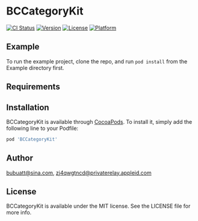 # BCCategoryKit

[![CI Status](https://img.shields.io/travis/bubuatt@sina.com/BCCategoryKit.svg?style=flat)](https://travis-ci.org/bubuatt@sina.com/BCCategoryKit)
[![Version](https://img.shields.io/cocoapods/v/BCCategoryKit.svg?style=flat)](https://cocoapods.org/pods/BCCategoryKit)
[![License](https://img.shields.io/cocoapods/l/BCCategoryKit.svg?style=flat)](https://cocoapods.org/pods/BCCategoryKit)
[![Platform](https://img.shields.io/cocoapods/p/BCCategoryKit.svg?style=flat)](https://cocoapods.org/pods/BCCategoryKit)

## Example

To run the example project, clone the repo, and run `pod install` from the Example directory first.

## Requirements

## Installation

BCCategoryKit is available through [CocoaPods](https://cocoapods.org). To install
it, simply add the following line to your Podfile:

```ruby
pod 'BCCategoryKit'
```

## Author

bubuatt@sina.com, zj4qwgtncd@privaterelay.appleid.com

## License

BCCategoryKit is available under the MIT license. See the LICENSE file for more info.
